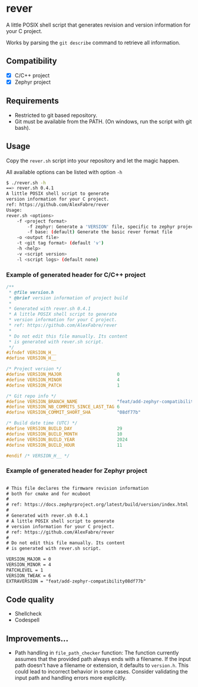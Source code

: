 # rever

A little POSIX shell script that generates revision and version information for your C project.

Works by parsing the `git describe` command to retrieve all information.

## Compatibility

- [x] C/C++ project
- [x] Zephyr project

## Requirements

- Restricted to git based repository.
- Git must be available from the PATH. (On windows, run the script with git bash).

## Usage

Copy the `rever.sh` script into your repository and let the magic happen.

All available options can be listed with option `-h`

~~~sh
$ ./rever.sh -h
==> rever.sh 0.4.1
A little POSIX shell script to generate
version information for your C project.
ref: https://github.com/AlexFabre/rever
Usage:
rever.sh <options>
    -f <project format>
        -f zephyr: Generate a 'VERSION' file, specific to zephyr projects
        -f base: (default) Generate the basic rever format file
    -o <output file>
    -t <git tag format> (default 'v')
    -h <help>
    -v <script version>
    -l <script logs> (default none)
~~~

### Example of generated header for C/C++ project

~~~c
/**
 * @file version.h
 * @brief version information of project build
 *
 * Generated with rever.sh 0.4.1
 * A little POSIX shell script to generate
 * version information for your C project.
 * ref: https://github.com/AlexFabre/rever
 *
 * Do not edit this file manually. Its content
 * is generated with rever.sh script.
 */
#ifndef VERSION_H__
#define VERSION_H__

/* Project version */
#define VERSION_MAJOR                     0
#define VERSION_MINOR                     4
#define VERSION_PATCH                     1

/* Git repo info */
#define VERSION_BRANCH_NAME               "feat/add-zephyr-compatibility"
#define VERSION_NB_COMMITS_SINCE_LAST_TAG 6
#define VERSION_COMMIT_SHORT_SHA          "08df77b"

/* Build date time (UTC) */
#define VERSION_BUILD_DAY                 29
#define VERSION_BUILD_MONTH               10
#define VERSION_BUILD_YEAR                2024
#define VERSION_BUILD_HOUR                11

#endif /* VERSION_H__ */

~~~

### Example of generated header for Zephyr project

~~~txt

# This file declares the firmware revision information
# both for cmake and for mcuboot
#
# ref: https://docs.zephyrproject.org/latest/build/version/index.html
#
# Generated with rever.sh 0.4.1
# A little POSIX shell script to generate
# version information for your C project.
# ref: https://github.com/AlexFabre/rever
#
# Do not edit this file manually. Its content
# is generated with rever.sh script.

VERSION_MAJOR = 0
VERSION_MINOR = 4
PATCHLEVEL = 1
VERSION_TWEAK = 6
EXTRAVERSION = "feat/add-zephyr-compatibility08df77b"

~~~

## Code quality
- Shellcheck
- Codespell

## Improvements...

* Path handling in `file_path_checker` function: The function currently assumes that the provided path always ends with a filename. If the input path doesn't have a filename or extension, it defaults to `version.h`. This could lead to incorrect behavior in some cases. Consider validating the input path and handling errors more explicitly.
